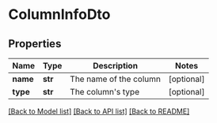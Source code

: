 # ColumnInfoDto

## Properties
Name | Type | Description | Notes
------------ | ------------- | ------------- | -------------
**name** | **str** | The name of the column | [optional] 
**type** | **str** | The column&#39;s type | [optional] 

[[Back to Model list]](../README.md#documentation-for-models) [[Back to API list]](../README.md#documentation-for-api-endpoints) [[Back to README]](../README.md)


